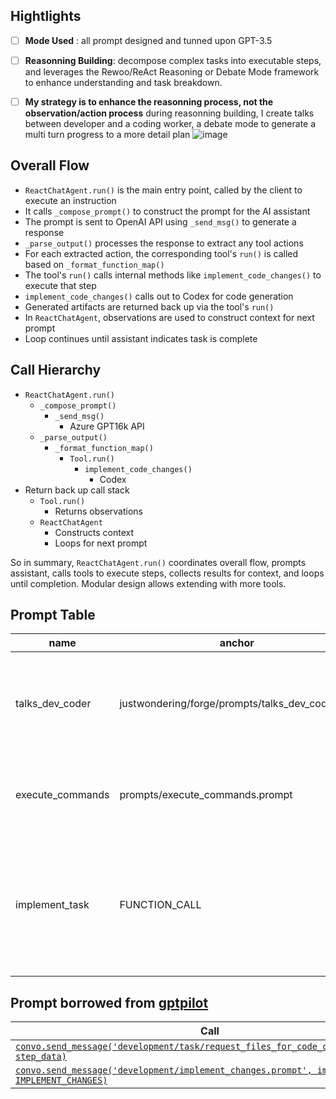 ## Hightlights

- [ ]  **Mode Used** : all prompt designed and tunned upon GPT-3.5
- [ ]  **Reasonning Building**: decompose complex tasks into executable steps, and leverages the Rewoo/ReAct Reasoning or Debate Mode framework to enhance understanding and task breakdown.
- [ ] **My strategy is to enhance the reasonning process, not the observation/action process**
during reasonning building, I create talks between developer and a coding worker, a debate mode to generate a multi turn progress to a more detail plan
![image](https://github.com/tbxy09/JustWondering/assets/12082873/4da02a7d-d834-43b1-83c3-46c91818778b)


## Overall Flow

- `ReactChatAgent.run()` is the main entry point, called by the client to execute an instruction
- It calls `_compose_prompt()` to construct the prompt for the AI assistant
- The prompt is sent to OpenAI API using `_send_msg()` to generate a response
- `_parse_output()` processes the response to extract any tool actions
- For each extracted action, the corresponding tool's `run()` is called based on `_format_function_map()`
- The tool's `run()` calls internal methods like `implement_code_changes()` to execute that step
- `implement_code_changes()` calls out to Codex for code generation
- Generated artifacts are returned back up via the tool's `run()`
- In `ReactChatAgent`, observations are used to construct context for next prompt
- Loop continues until assistant indicates task is complete

## Call Hierarchy

- `ReactChatAgent.run()`
    - `_compose_prompt()`
        - `_send_msg()`
            - Azure GPT16k API
    - `_parse_output()`
        - `_format_function_map()`
            - `Tool.run()`
                - `implement_code_changes()`
                    - Codex
- Return back up call stack
    - `Tool.run()`
        - Returns observations
    - `ReactChatAgent`
        - Constructs context
        - Loops for next prompt

So in summary, `ReactChatAgent.run()` coordinates overall flow, prompts assistant, calls tools to execute steps, collects results for context, and loops until completion. Modular design allows extending with more tools.

## Prompt Table
|name | anchor | Description |
| --- | --- | --- |
| talks_dev_coder | justwondering/forge/prompts/talks_dev_coder.md | the prompts encourage a natural conversational flow with back-and-forth between the developer and coder.There are examples and guidance provided in the comments for how to format the responses. |
| execute_commands | prompts/execute_commands.prompt | work as observation_promp,constructs the prompt to collect observations after executing, also for debugging and prompt tunning |
| implement_task | FUNCTION_CALL | function call is designed to filter out the easy task to determine the task type and ability, such as reading or writing. No reasoning is needed for non-coding tasks, as they will directly go into a bash shell tool. However, coding tasks that require reasoning will lead to a reasoning process. |


## Prompt borrowed from [gptpilot](https://github.com/Pythagora-io/gpt-pilot)
| Call | Prompt | Schema | Functions |
|-|-|-|-| 
| [`convo.send_message('development/task/request_files_for_code_changes.prompt', step_data)`](./pilot/const/function_calls.py#L132) | [`request_files_for_code_changes.prompt`](./pilot/prompts/development/task/request_files_for_code_changes.prompt) | `step_data` | |
| [`convo.send_message('development/implement_changes.prompt', impl_data, IMPLEMENT_CHANGES)`](./pilot/const/function_calls.py#L137) | [`implement_changes.prompt`](./pilot/prompts/develetopment/implement_changes.prompt) | `impl_data` | [`IMPLEMENT_CHANGES`](./pilot/const/function_calls.py#L603) |  
